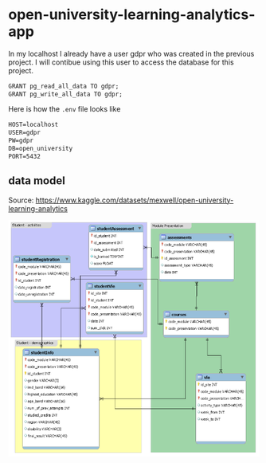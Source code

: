 # open-university-learning-analytics-app

In my localhost I already have a user gdpr who was created in the previous project. I will contibue using this user to access the database for this project.

```
GRANT pg_read_all_data TO gdpr;
GRANT pg_write_all_data TO gdpr;
```

Here is how the `.env` file looks like
```
HOST=localhost
USER=gdpr
PW=gdpr
DB=open_university
PORT=5432
```

## data model

Source: https://www.kaggle.com/datasets/mexwell/open-university-learning-analytics

<img title="data model" src="data_model.png">
